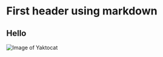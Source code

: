 # First header using markdown
## Hello
![Image of Yaktocat](https://octodex.github.com/images/yaktocat.png)
